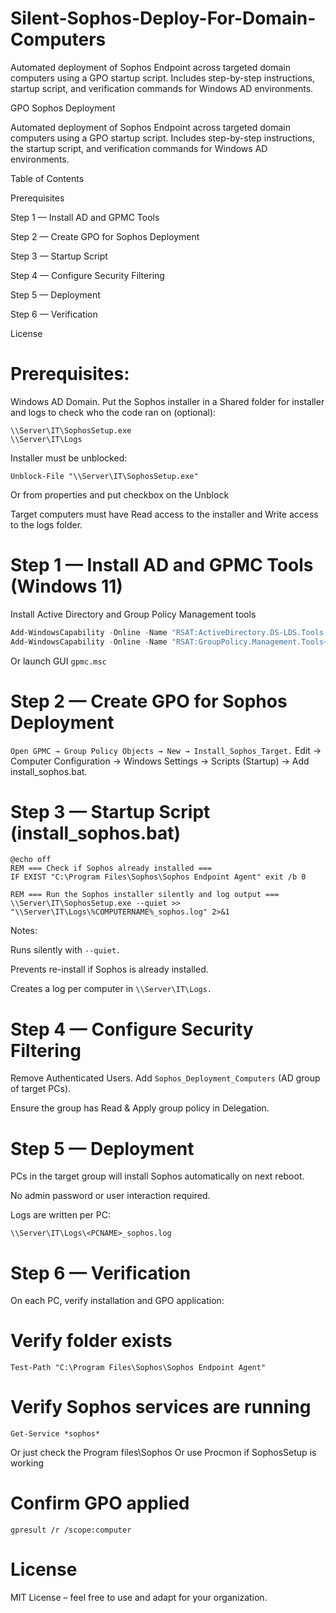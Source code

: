 # Silent-Sophos-Deploy-For-Domain-Computers
Automated deployment of Sophos Endpoint across targeted domain computers using a GPO startup script. Includes step-by-step instructions, startup script, and verification commands for Windows AD environments.

GPO Sophos Deployment

Automated deployment of Sophos Endpoint across targeted domain computers using a GPO startup script. Includes step-by-step instructions, the startup script, and verification commands for Windows AD environments.

Table of Contents

Prerequisites

Step 1 — Install AD and GPMC Tools

Step 2 — Create GPO for Sophos Deployment

Step 3 — Startup Script

Step 4 — Configure Security Filtering

Step 5 — Deployment

Step 6 — Verification

License


# Prerequisites:
Windows AD Domain.
Put the Sophos installer in a Shared folder for installer and logs to check who the code ran on (optional):
```
\\Server\IT\SophosSetup.exe 
\\Server\IT\Logs
```

Installer must be unblocked:
```
Unblock-File "\\Server\IT\SophosSetup.exe"
```
Or from properties and put checkbox on the Unblock

Target computers must have Read access to the installer and Write access to the logs folder.

# Step 1 — Install AD and GPMC Tools (Windows 11)
 Install Active Directory and Group Policy Management tools
```powershell
Add-WindowsCapability -Online -Name "RSAT:ActiveDirectory.DS-LDS.Tools ~~~0.0.1.0"
Add-WindowsCapability -Online -Name "RSAT:GroupPolicy.Management.Tools~~~~0.0.1.0"
```
 Or launch GUI
``gpmc.msc``

# Step 2 — Create GPO for Sophos Deployment
``
Open GPMC → Group Policy Objects → New → Install_Sophos_Target.
``
Edit → Computer Configuration → Windows Settings → Scripts (Startup) → Add install_sophos.bat.

# Step 3 — Startup Script (install_sophos.bat)
```
@echo off
REM === Check if Sophos already installed ===
IF EXIST "C:\Program Files\Sophos\Sophos Endpoint Agent" exit /b 0

REM === Run the Sophos installer silently and log output ===
\\Server\IT\SophosSetup.exe --quiet >> "\\Server\IT\Logs\%COMPUTERNAME%_sophos.log" 2>&1
```

Notes:

Runs silently with ``--quiet.``

Prevents re-install if Sophos is already installed.

Creates a log per computer in ``\\Server\IT\Logs.``

# Step 4 — Configure Security Filtering

Remove Authenticated Users.
Add ``Sophos_Deployment_Computers`` (AD group of target PCs).

Ensure the group has Read & Apply group policy in Delegation.

# Step 5 — Deployment

PCs in the target group will install Sophos automatically on next reboot.

No admin password or user interaction required.

Logs are written per PC:

``\\Server\IT\Logs\<PCNAME>_sophos.log``

# Step 6 — Verification

On each PC, verify installation and GPO application:

# Verify folder exists
``Test-Path "C:\Program Files\Sophos\Sophos Endpoint Agent"``

# Verify Sophos services are running
``Get-Service *sophos*``

Or just check the Program files\Sophos
Or use Procmon if SophosSetup is working

# Confirm GPO applied
``gpresult /r /scope:computer``

# License
MIT License – feel free to use and adapt for your organization.
